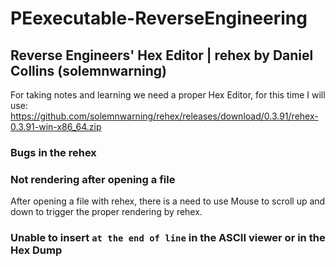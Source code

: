 # PEexecutable-ReverseEngineering

## Reverse Engineers' Hex Editor | rehex by Daniel Collins (solemnwarning)

For taking notes and learning we need a proper Hex Editor, for this time I will use:  
https://github.com/solemnwarning/rehex/releases/download/0.3.91/rehex-0.3.91-win-x86_64.zip

### Bugs in the rehex
### Not rendering after opening a file
After opening a file with rehex, there is a need to use Mouse to scroll up and down to trigger the proper rendering by rehex.


### Unable to insert `at the end of line` in the ASCII viewer or in the Hex Dump 

